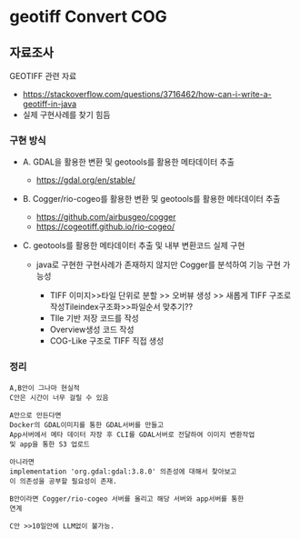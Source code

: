 # geotiff Convert COG
## 자료조사
GEOTIFF 관련 자료
- https://stackoverflow.com/questions/3716462/how-can-i-write-a-geotiff-in-java
- 실제 구현사례를 찾기 힘듬
### 구현 방식 
- A. GDAL을 활용한 변환 및 geotools를 활용한 메타데이터 추출
    - https://gdal.org/en/stable/
- B. Cogger/rio-cogeo를 활용한 변환 및 geotools를 활용한 메타데이터 추출
  - https://github.com/airbusgeo/cogger
  - https://cogeotiff.github.io/rio-cogeo/
- C. geotools를 활용한 메타데이터 추출 및 내부 변환코드 실제 구현
  
  - java로 구현한 구현사례가 존재하지 않지만 Cogger를 분석하여 기능 구현 가능성

    - TIFF 이미지>>타일 단위로 분할 >> 오버뷰 생성 >> 새롭게 TIFF 구조로 작성Tileindex구조화>>파일순서 맞추기??
    -  TIle 기반 저장 코드를 작성
    -  Overview생성 코드 작성
    -  COG-Like 구조로 TIFF 직접 생성

### 정리
    A,B안이 그나마 현실적
    C안은 시간이 너무 걸릴 수 있음
    
    A안으로 만든다면
    Docker의 GDAL이미지를 통한 GDAL서버를 만들고
    App서버에서 메타 데이터 자장 후 CLI를 GDAL서버로 전달하여 이미지 변환작업
    및 app을 통한 S3 업로드
    
    아니라면
    implementation 'org.gdal:gdal:3.8.0' 의존성에 대해서 찾아보고
    이 의존성을 공부할 필요성이 존재.

    B안이라면 Cogger/rio-cogeo 서버를 올리고 해당 서버와 app서버를 통한
    연계
    
    C안 >>10일안에 LLM없이 불가능.


### 

